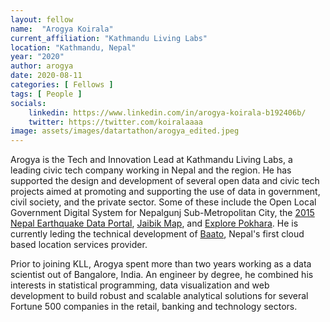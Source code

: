 ```yaml
---
layout: fellow
name:  "Arogya Koirala"
current_affiliation: "Kathmandu Living Labs"
location: "Kathmandu, Nepal"
year: "2020"
author: arogya
date: 2020-08-11
categories: [ Fellows ]
tags: [ People ]
socials:
    linkedin: https://www.linkedin.com/in/arogya-koirala-b192406b/
    twitter: https://twitter.com/koiralaaaa
image: assets/images/datartathon/arogya_edited.jpeg
---
```


Arogya is the Tech and Innovation Lead at Kathmandu Living Labs, a leading civic tech company working in Nepal and the region. He has supported the design and development of several open data and civic tech projects aimed at promoting and supporting the use of data in government, civil society, and the private sector. Some of these include the Open Local Government Digital System for Nepalgunj Sub-Metropolitan City, the [2015 Nepal Earthquake Data Portal](https://eq2015.npc.gov.np), [Jaibik Map](http://jaibikmapv2.klldev.org), and [Explore Pokhara](http://explorepokhara.klldev.org). He is currently leding the technical development of [Baato](https://baato.io), Nepal's first cloud based location services provider. 


Prior to joining KLL, Arogya spent more than two years working as a data scientist out of Bangalore, India. An engineer by degree, he combined his interests in statistical programming, data visualization and web development to build robust and scalable analytical solutions for several Fortune 500 companies in the retail, banking and technology sectors.